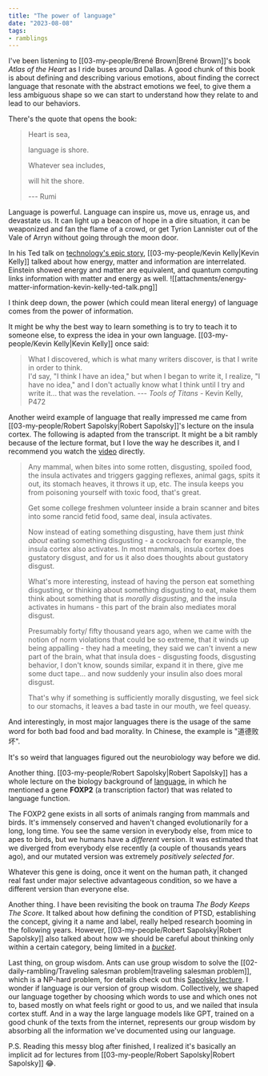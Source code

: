```yaml
---
title: "The power of language"
date: "2023-08-08"
tags:
- ramblings
---
```


I've been listening to [[03-my-people/Brené Brown|Brené Brown]]'s book *Atlas of the Heart* as I ride buses around Dallas. 
A good chunk of this book is about defining and describing various emotions, about finding the correct language that resonate with the abstract emotions we feel, to give them a less ambiguous shape so we can start to understand how they relate to and lead to our behaviors.

There's the quote that opens the book:

> Heart is sea,
> 
> language is shore.
> 
> Whatever sea includes,
> 
> will hit the shore.
> 
> --- Rumi

Language is powerful.
Language can inspire us, move us, enrage us, and devastate us. 
It can light up a beacon of hope in a dire situation, it can be weaponized and fan the flame of a crowd, or get Tyrion Lannister out of the Vale of Arryn without going through the moon door.

In his Ted talk on [technology's epic story](https://youtu.be/GS1xL1qcBa4?t=471), [[03-my-people/Kevin Kelly|Kevin Kelly]] talked about how energy, matter and information are interrelated. Einstein showed energy and matter are equivalent, and quantum computing links information with matter and energy as well.
![[attachments/energy-matter-information-kevin-kelly-ted-talk.png]]

I think deep down, the power (which could mean literal energy) of language comes from the power of information.

It might be why the best way to learn something is to try to teach it to someone else, to express the idea in your own language. [[03-my-people/Kevin Kelly|Kevin Kelly]] once said:
> What I discovered, which is what many writers discover, is that I write in order to think. <br>
> I'd say, "I think I have an idea," but when I began to write it, I realize, "I have no idea," 
> and I don't actually know what I think until I try and write it... that was the revelation.
>  --- *Tools of Titans* -  Kevin Kelly, P472

Another weird example of language that really impressed me came from [[03-my-people/Robert Sapolsky|Robert Sapolsky]]'s lecture on the insula cortex. The following is adapted from the transcript. It might be a bit rambly because of the lecture format, but I love the way he describes it, and I recommend you watch the [video](https://youtu.be/GRYcSuyLiJk?t=983) directly.

> Any mammal, when bites into some rotten, disgusting, spoiled food, the insula activates and triggers gagging reflexes, animal gags, spits it out, its stomach heaves, it throws it up, etc.
> The insula keeps you from poisoning yourself with toxic food, that's great.
> 
> Get some college freshmen volunteer inside a brain scanner and bites into some rancid fetid food, same deal, insula activates.
> 
> Now instead of eating something disgusting, have them just *think about* eating something disgusting - a cockroach for example, the insula cortex also activates. 
> In most mammals, insula cortex does gustatory disgust, and for us it also does thoughts about gustatory disgust.
> 
> What's more interesting, instead of having the person eat something disgusting, or thinking about something disgusting to eat, make them think about something that is *morally disgusting*, and the insula activates in humans - this part of the brain also mediates moral disgust. 
> 
> Presumably forty/ fifty thousand years ago, when we came with the notion of norm violations that could be so extreme, that it winds up being appalling - they had a meeting, they said we can't invent a new part of the brain, what that insula does - disgusting foods, disgusting behavior, I don't know, sounds similar, expand it in there, give me some duct tape... and now suddenly your insulin also does moral disgust.
> 
> That's why if something is sufficiently morally disgusting, we feel sick to our stomachs, it leaves a bad taste in our mouth, we feel queasy. 

And interestingly, in most major languages there is the usage of the same word for both bad food and bad morality. In Chinese, the example is "道德败坏".

It's so weird that languages figured out the neurobiology way before we did.

Another thing.
[[03-my-people/Robert Sapolsky|Robert Sapolsky]] has a whole lecture on the biology background of [language](https://youtu.be/nEnklxGAmak?t=179), in which he mentioned a gene **FOXP2** (a transcription factor) that was related to language function.

The FOXP2 gene exists in all sorts of animals ranging from mammals and birds.
It's immensely conserved and haven't changed evolutionarily for a long, long time.
You see the same version in everybody else, from mice to apes to birds, but we humans have a *different* version. 
It was estimated that we diverged from everybody else recently (a couple of thousands years ago), and our mutated version was extremely *positively selected for*.

Whatever this gene is doing, once it went on the human path, it changed real fast under major selective advantageous condition, so we have a different version than everyone else.

Another thing.
I have been revisiting the book on trauma *The Body Keeps The Score*. It talked about how defining the condition of PTSD, establishing the concept, giving it a name and label, really helped research booming in the following years.
However, [[03-my-people/Robert Sapolsky|Robert Sapolsky]] also talked about how we should be careful about thinking only within a certain category, being limited in a [*bucket*](https://youtu.be/NNnIGh9g6fA?t=494).

Last thing, on group wisdom.
Ants can use group wisdom to solve the [[02-daily-rambling/Traveling salesman problem|traveling salesman problem]], which is a NP-hard problem, for details check out this [Sapolsky lecture](https://youtu.be/o_ZuWbX-CyE?t=3291).
I wonder if language is our version of group wisdom.
Collectively, we shaped our language together by choosing which words to use and which ones not to, based mostly on what feels right or good to us, and we nailed that insula cortex stuff.
And in a way the large language models like GPT, trained on a good chunk of the texts from the internet, represents our group wisdom by absorbing all the information we've documented using our language.

P.S.
Reading this messy blog after finished, I realized it's basically an implicit ad for lectures from [[03-my-people/Robert Sapolsky|Robert Sapolsky]] 😂.